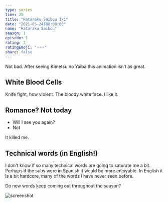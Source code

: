 ```yaml
---
type: series
time: 25
title: "Hataraku Saibou 1x1"
date: "2021-05-24T00:00:00"
name: "Hataraku Saibou"
season: 1
episode: 1
rating: 3
ratingEmoji: "⭐️⭐️⭐️"
share: false
---
```


Not bad. After seeing Kimetsu no Yaiba this animation isn’t as great.

## White Blood Cells

Knife fight, how violent. The bloody white face. I like it.

## Romance? Not today

- Will I see you again?
- Not

It killed me.

## Technical words (in English!)

I don't know if so many technical words are going to saturate me a bit. Perhaps if the subs were in Spanish it would be more enjoyable. In English it is a bit hardcore, many of the words I have never seen before.

Do new words keep coming out throughout the season?

![screenshot](https://cldup.com/BNLqSwGJAf.jpg)
